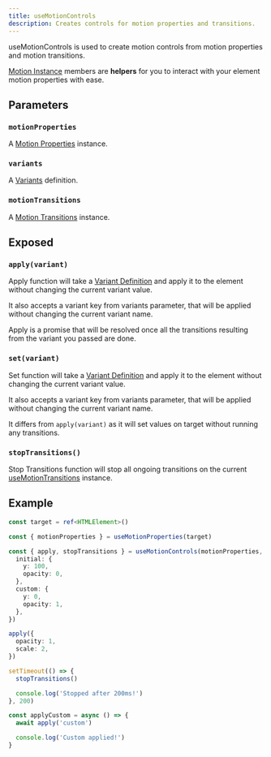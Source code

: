 ```yaml
---
title: useMotionControls
description: Creates controls for motion properties and transitions.
---
```


useMotionControls is used to create motion controls from motion properties and motion transitions.

[Motion Instance](/features/motion-instance) members are **helpers** for you to interact with your element motion properties with ease.

## Parameters

### `motionProperties`

A [Motion Properties](/api/use-motion-properties) instance.

### `variants`

A [Variants](/features/variants#custom-variants) definition.

### `motionTransitions`

A [Motion Transitions](/api/use-motion-transitions) instance.

## Exposed

### `apply(variant)`

Apply function will take a [Variant Definition](/features/variants) and apply it to the element without changing the current variant value.

It also accepts a variant key from variants parameter, that will be applied without changing the current variant name.

Apply is a promise that will be resolved once all the transitions resulting from the variant you passed are done.

### `set(variant)`

Set function will take a [Variant Definition](/features/variants) and apply it to the element without changing the current variant value.

It also accepts a variant key from variants parameter, that will be applied without changing the current variant name.

It differs from `apply(variant)` as it will set values on target without running any transitions.

### `stopTransitions()`

Stop Transitions function will stop all ongoing transitions on the current [useMotionTransitions](/api/use-motion-transitions) instance.

## Example

```typescript
const target = ref<HTMLElement>()

const { motionProperties } = useMotionProperties(target)

const { apply, stopTransitions } = useMotionControls(motionProperties, {
  initial: {
    y: 100,
    opacity: 0,
  },
  custom: {
    y: 0,
    opacity: 1,
  },
})

apply({
  opacity: 1,
  scale: 2,
})

setTimeout(() => {
  stopTransitions()

  console.log('Stopped after 200ms!')
}, 200)

const applyCustom = async () => {
  await apply('custom')

  console.log('Custom applied!')
}
```
